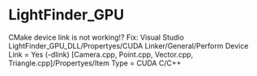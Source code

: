 # LightFinder_GPU 

CMake device link is not working!?
Fix:
Visual Studio
	LightFinder_GPU_DLL/Propertyes/CUDA Linker/General/Perform Device Link = Yes (-dlink)
	[Camera.cpp, Point.cpp, Vector.cpp, Triangle.cpp]/Propertyes/Item Type = CUDA C/C++